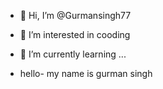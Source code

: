 - 👋 Hi, I’m @Gurmansingh77
- 👀 I’m interested in cooding
- 🌱 I’m currently learning ...

- hello- my name is gurman singh

<!---
Gurmansingh77/Gurmansingh77 is a ✨ special ✨ repository because its `README.md` (this file) appears on your GitHub profile.
You can click the Preview link to take a look at your changes.
--->
